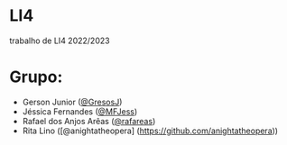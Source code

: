 # LI4
trabalho de LI4 2022/2023
# Grupo:
* Gerson Junior ([@GresosJ](https://github.com/GresosJ))
* Jéssica Fernandes ([@MFJess](https://github.com/MFJess))
* Rafael dos Anjos Arêas ([@rafareas](https://github.com/rafareas))
* Rita Lino ([@anightatheopera] (https://github.com/anightatheopera))
